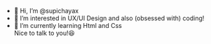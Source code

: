 - 👋 Hi, I’m @supichayax
- 👀 I’m interested in UX/UI Design and also (obsessed with) coding!
- 🌱 I’m currently learning Html and Css 
<br/>Nice to talk to you!😆

<!---
supichayax/supichayax is a ✨ special ✨ repository because its `README.md` (this file) appears on your GitHub profile.
You can click the Preview link to take a look at your changes.
--->
